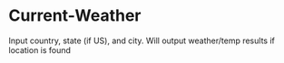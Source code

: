 # Current-Weather
Input country, state (if US), and city. Will output weather/temp results if location is found
